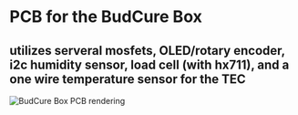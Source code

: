 # PCB for the BudCure Box
## utilizes serveral mosfets, OLED/rotary encoder, i2c humidity sensor, load cell (with hx711), and a one wire temperature sensor for the TEC
![BudCure Box PCB rendering](https://live.staticflickr.com/65535/53857599579_aae216bf28_b.jpg)
